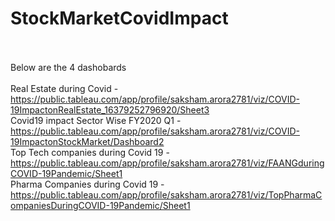 # StockMarketCovidImpact
<br /><br />
Below are the 4 dashobards<br />
<br />
Real Estate during Covid - https://public.tableau.com/app/profile/saksham.arora2781/viz/COVID-19ImpactonRealEstate_16379252796920/Sheet3 <br />
Covid19 impact Sector Wise FY2020 Q1 - https://public.tableau.com/app/profile/saksham.arora2781/viz/COVID-19ImpactonStockMarket/Dashboard2 <br />
Top Tech companies during Covid 19 - https://public.tableau.com/app/profile/saksham.arora2781/viz/FAANGduringCOVID-19Pandemic/Sheet1 <br />
Pharma Companies during Covid 19 - https://public.tableau.com/app/profile/saksham.arora2781/viz/TopPharmaCompaniesDuringCOVID-19Pandemic/Sheet1 <br />
